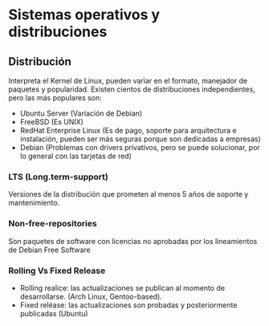 # Sistemas operativos y distribuciones

## Distribución
Interpreta el Kernel de Linux, pueden variar en el formato, manejador de paquetes y popularidad.
Existen cientos de distribuciones independientes, pero las más populares son:
- Ubuntu Server (Variación de Debian)
- FreeBSD (Es UNIX)
- RedHat Enterprise Linux (Es de pago, soporte para arquitectura e instalación, pueden ser más seguras porque son dedicadas a empresas)
- Debian (Problemas con drivers privativos, pero se puede solucionar, por lo general con las tarjetas de red)

### LTS (Long.term-support)
Versiones de la distribución que prometen al menos 5 años de soporte y mantenimiento.

### Non-free-repositories
Son paquetes de software con licencias no aprobadas por los lineamientos de Debian Free Software
### Rolling Vs Fixed Release
- Rolling realice: las actualizaciones se publican al momento de desarrollarse. (Arch Linux, Gentoo-based).
- Fixed reléase: las actualizaciones son probadas y posteriormente publicadas (Ubuntu)
